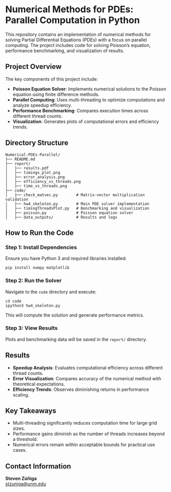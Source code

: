 # Numerical Methods for PDEs: Parallel Computation in Python

This repository contains an implementation of numerical methods for solving Partial Differential Equations (PDEs) with a focus on parallel computing. The project includes code for solving Poisson’s equation, performance benchmarking, and visualization of results.

## Project Overview

The key components of this project include:

- **Poisson Equation Solver**: Implements numerical solutions to the Poisson equation using finite difference methods.
- **Parallel Computing**: Uses multi-threading to optimize computations and analyze speedup efficiency.
- **Performance Benchmarking**: Compares execution times across different thread counts.
- **Visualization**: Generates plots of computational errors and efficiency trends.

## Directory Structure

```
Numerical-PDEs-Parallel/
├── README.md
├── report/
│   ├── results.pdf
│   ├── timings_plot.png
│   ├── error_analysis.png
│   ├── efficiency_vs_threads.png
│   ├── time_vs_threads.png
├── code/
│   ├── check_matvec.py        # Matrix-vector multiplication validation
│   ├── hw4_skeleton.py        # Main PDE solver implementation
│   ├── timingThreadsPlot.py   # Benchmarking and visualization
│   ├── poisson.py             # Poisson equation solver
│   ├── data_outputs/          # Results and logs
```

## How to Run the Code

### Step 1: Install Dependencies

Ensure you have Python 3 and required libraries installed:

```
pip install numpy matplotlib
```

### Step 2: Run the Solver

Navigate to the `code` directory and execute:

```
cd code
ipython3 hw4_skeleton.py
```

This will compute the solution and generate performance metrics.

### Step 3: View Results

Plots and benchmarking data will be saved in the `report/` directory.

## Results

- **Speedup Analysis**: Evaluates computational efficiency across different thread counts.
- **Error Visualization**: Compares accuracy of the numerical method with theoretical expectations.
- **Efficiency Trends**: Observes diminishing returns in performance scaling.

## Key Takeaways

- Multi-threading significantly reduces computation time for large grid sizes.
- Performance gains diminish as the number of threads increases beyond a threshold.
- Numerical errors remain within acceptable bounds for practical use cases.

## Contact Information

**Steven Zúñiga**  
stzuniga@unm.edu

